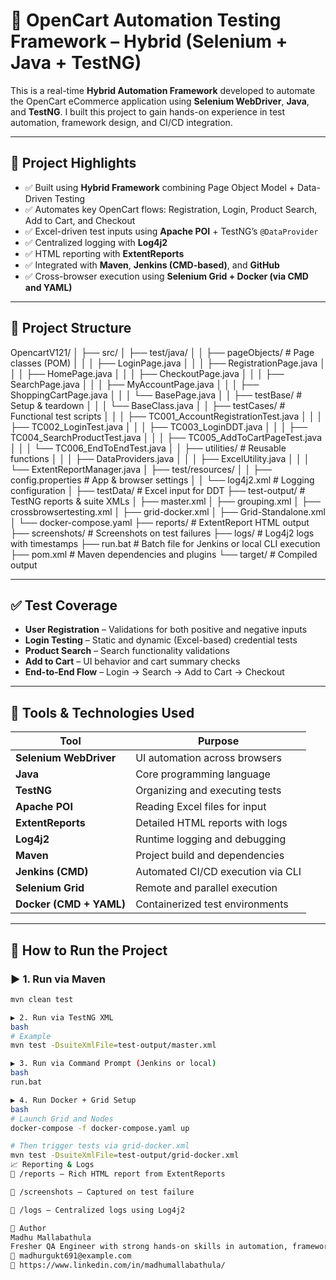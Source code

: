 # 🛒 OpenCart Automation Testing Framework – Hybrid (Selenium + Java + TestNG)

This is a real-time **Hybrid Automation Framework** developed to automate the OpenCart eCommerce application using **Selenium WebDriver**, **Java**, and **TestNG**. I built this project to gain hands-on experience in test automation, framework design, and CI/CD integration.

---

## 📌 Project Highlights

- ✅ Built using **Hybrid Framework** combining Page Object Model + Data-Driven Testing
- ✅ Automates key OpenCart flows: Registration, Login, Product Search, Add to Cart, and Checkout
- ✅ Excel-driven test inputs using **Apache POI** + TestNG’s `@DataProvider`
- ✅ Centralized logging with **Log4j2**
- ✅ HTML reporting with **ExtentReports**
- ✅ Integrated with **Maven**, **Jenkins (CMD-based)**, and **GitHub**
- ✅ Cross-browser execution using **Selenium Grid + Docker (via CMD and YAML)**

---

## 🧩 Project Structure

OpencartV121/
│
├── src/
│ ├── test/java/
│ │ ├── pageObjects/ # Page classes (POM)
│ │ │ ├── LoginPage.java
│ │ │ ├── RegistrationPage.java
│ │ │ ├── HomePage.java
│ │ │ ├── CheckoutPage.java
│ │ │ ├── SearchPage.java
│ │ │ ├── MyAccountPage.java
│ │ │ ├── ShoppingCartPage.java
│ │ │ └── BasePage.java
│ │ ├── testBase/ # Setup & teardown
│ │ │ └── BaseClass.java
│ │ ├── testCases/ # Functional test scripts
│ │ │ ├── TC001_AccountRegistrationTest.java
│ │ │ ├── TC002_LoginTest.java
│ │ │ ├── TC003_LoginDDT.java
│ │ │ ├── TC004_SearchProductTest.java
│ │ │ ├── TC005_AddToCartPageTest.java
│ │ │ └── TC006_EndToEndTest.java
│ │ ├── utilities/ # Reusable functions
│ │ │ ├── DataProviders.java
│ │ │ ├── ExcelUtility.java
│ │ │ └── ExtentReportManager.java
│ ├── test/resources/
│ │ ├── config.properties # App & browser settings
│ │ └── log4j2.xml # Logging configuration
│
├── testData/ # Excel input for DDT
├── test-output/ # TestNG reports & suite XMLs
│ ├── master.xml
│ ├── grouping.xml
│ ├── crossbrowsertesting.xml
│ ├── grid-docker.xml
│ ├── Grid-Standalone.xml
│ └── docker-compose.yaml
├── reports/ # ExtentReport HTML output
├── screenshots/ # Screenshots on test failures
├── logs/ # Log4j2 logs with timestamps
├── run.bat # Batch file for Jenkins or local CLI execution
├── pom.xml # Maven dependencies and plugins
└── target/ # Compiled output

---

## ✅ Test Coverage

- **User Registration** – Validations for both positive and negative inputs
- **Login Testing** – Static and dynamic (Excel-based) credential tests
- **Product Search** – Search functionality validations
- **Add to Cart** – UI behavior and cart summary checks
- **End-to-End Flow** – Login → Search → Add to Cart → Checkout

---

## 🧪 Tools & Technologies Used

| Tool              | Purpose                                 |
|------------------|------------------------------------------|
| **Selenium WebDriver** | UI automation across browsers       |
| **Java**              | Core programming language            |
| **TestNG**            | Organizing and executing tests       |
| **Apache POI**        | Reading Excel files for input        |
| **ExtentReports**     | Detailed HTML reports with logs      |
| **Log4j2**            | Runtime logging and debugging        |
| **Maven**             | Project build and dependencies       |
| **Jenkins (CMD)**     | Automated CI/CD execution via CLI    |
| **Selenium Grid**     | Remote and parallel execution        |
| **Docker (CMD + YAML)**| Containerized test environments     |

---

## 🚀 How to Run the Project

### ▶️ 1. Run via Maven
```bash
mvn clean test

▶️ 2. Run via TestNG XML
bash
# Example
mvn test -DsuiteXmlFile=test-output/master.xml

▶️ 3. Run via Command Prompt (Jenkins or local)
bash
run.bat

▶️ 4. Run Docker + Grid Setup
bash
# Launch Grid and Nodes
docker-compose -f docker-compose.yaml up

# Then trigger tests via grid-docker.xml
mvn test -DsuiteXmlFile=test-output/grid-docker.xml
📈 Reporting & Logs
📁 /reports – Rich HTML report from ExtentReports

📁 /screenshots – Captured on test failure

📁 /logs – Centralized logs using Log4j2

👤 Author
Madhu Mallabathula
Fresher QA Engineer with strong hands-on skills in automation, framework development, and continuous integration.
📧 madhurgukt691@example.com
🔗 https://www.linkedin.com/in/madhumallabathula/


